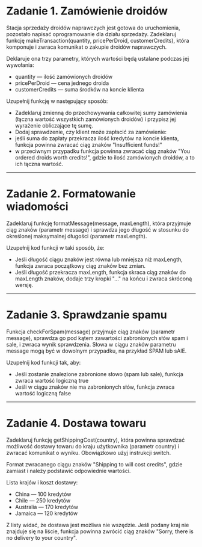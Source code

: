 # Zadanie 1. Zamówienie droidów

Stacja sprzedaży droidów naprawczych jest gotowa do uruchomienia, pozostało napisać oprogramowanie dla działu sprzedaży. Zadeklaruj funkcję makeTransaction(quantity, pricePerDroid, customerCredits), która komponuje i zwraca komunikat o zakupie droidów naprawczych.


Deklaruje ona trzy parametry, których wartości będą ustalane podczas jej wywołania:

* quantity — ilość zamówionych droidów
* pricePerDroid — cena jednego droida
* customerCredits — suma środków na koncie klienta


Uzupełnij funkcję w następujący sposób:

* Zadeklaruj zmienną do przechowywania całkowitej sumy zamówienia (łączna wartość wszystkich zamówionych droidów) i przypisz jej wyrażenie obliczające tę sumę.
* Dodaj sprawdzenie, czy klient może zapłacić za zamówienie:
* jeśli suma do zapłaty przekracza ilość kredytów na koncie klienta, funkcja powinna zwracać ciąg znaków "Insufficient funds!"
* w przeciwnym przypadku funkcja powinna zwracać ciąg znaków "You ordered <quantity> droids worth <totalPrice> credits!", gdzie <quantity> to ilość zamówionych droidów, a <totalPrice> to ich łączna wartość.

-----------------------------------------------------------------------------------------------------------------------------------------------------------------------------------------------------------------------

# Zadanie 2. Formatowanie wiadomości

Zadeklaruj funkcję formatMessage(message, maxLength), która przyjmuje ciąg znaków (parametr message) i sprawdza jego długość w stosunku do określonej maksymalnej długości (parametr maxLength).

Uzupełnij kod funkcji w taki sposób, że:

* Jeśli długość ciągu znaków jest równa lub mniejsza niż maxLength, funkcja zwraca początkowy ciąg znaków bez zmian.
* Jeśli długość przekracza maxLength, funkcja skraca ciąg znaków do maxLength znaków, dodaje trzy kropki "..." na końcu i zwraca skróconą wersję.

-----------------------------------------------------------------------------------------------------------------------------------------------------------------------------------------------------------------------

# Zadanie 3. Sprawdzanie spamu

Funkcja checkForSpam(message) przyjmuje ciąg znaków (parametr message), sprawdza go pod kątem zawartości zabronionych słów spam i sale, i zwraca wynik sprawdzenia. Słowa w ciągu znaków parametru message mogą być w dowolnym przypadku, na przykład SPAM lub sAlE.

Uzupełnij kod funkcji tak, aby:

* Jeśli zostanie znalezione zabronione słowo (spam lub sale), funkcja zwraca wartość logiczną true
* Jeśli w ciągu znaków nie ma zabronionych słów, funkcja zwraca wartość logiczną false

-----------------------------------------------------------------------------------------------------------------------------------------------------------------------------------------------------------------------

# Zadanie 4. Dostawa towaru

Zadeklaruj funkcję getShippingCost(country), która powinna sprawdzać możliwość dostawy towaru do kraju użytkownika (parametr country) i zwracać komunikat o wyniku. Obowiązkowo użyj instrukcji switch.

Format zwracanego ciągu znaków "Shipping to <country> will cost <price> credits", gdzie zamiast <country> i <price> należy podstawić odpowiednie wartości.


Lista krajów i koszt dostawy:

* China — 100 kredytów
* Chile — 250 kredytów
* Australia — 170 kredytów
* Jamaica — 120 kredytów


Z listy widać, że dostawa jest możliwa nie wszędzie. Jeśli podany kraj nie znajduje się na liście, funkcja powinna zwrócić ciąg znaków "Sorry, there is no delivery to your country".
